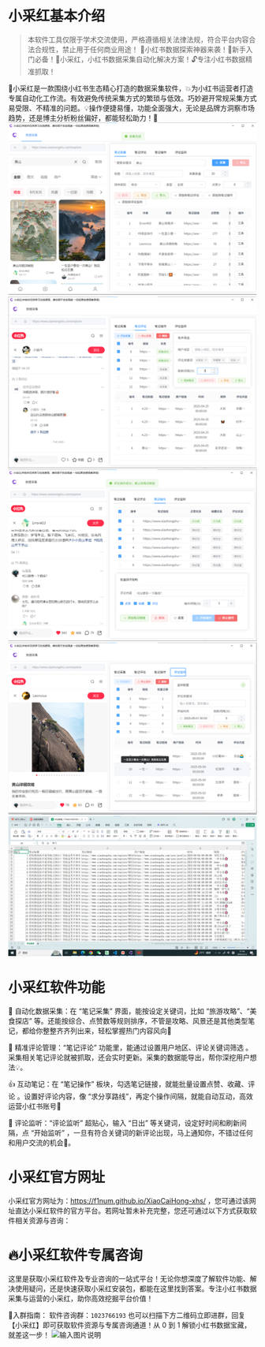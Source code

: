 # 小采红基本介绍
> 本软件工具仅限于学术交流使用，严格遵循相关法律法规，符合平台内容合法合规性，禁止用于任何商业用途！ 🌟小红书数据探索神器来袭！🎈新手入门必备！🚀小采红，小红书数据采集自动化解决方案！🔓专注小红书数据精准抓取！

📌小采红是一款围绕小红书生态精心打造的数据采集软件，💥为小红书运营者打造专属自动化工作流。有效避免传统采集方式的繁琐与低效。巧妙避开常规采集方式易受限、不精准的问题。💡操作便捷易懂，功能全面强大，无论是品牌方洞察市场趋势，还是博主分析粉丝偏好，都能轻松助力！👏
![输入图片说明](docs/images/note.png)
![输入图片说明](docs/images/reviews.png)
![输入图片说明](docs/images/automent.png)
![输入图片说明](docs/images/monitor.png)
![输入图片说明](docs/images/imaga_20250512215705.png)
# 小采红软件功能
🎈 自动化数据采集：在 “笔记采集” 界面，能按设定关键词，比如 “旅游攻略”、“美食探店” 等。还能按综合、点赞数等规则排序，不管是攻略、风景还是其他类型笔记，都给你整整齐齐列出来，轻松掌握热门内容风向🧭

💬 精准评论管理：“笔记评论” 功能里，能通过设置用户地区、评论关键词筛选 。采集相关笔记评论就被抓取，还会实时更新。采集的数据能导出，帮你深挖用户想法💡。

👍 互动笔记：在 “笔记操作” 板块，勾选笔记链接，就能批量设置点赞、收藏、评论 。设置好评论内容，像 “求分享路线”，再定个操作间隔，就能自动互动，高效运营小红书账号🤳

🔔 评论监听：“评论监听” 超贴心，输入 “日出” 等关键词，设定好时间和刷新间隔，点 “开始监听” ，一旦有符合关键词的新评论出现，马上通知你，不错过任何和用户交流的机会🤗。

# 小采红官方网址
小采红官方网址为：https://f1num.github.io/XiaoCaiHong-xhs/ ，您可通过该网址直达小采红软件的官方平台。若网址暂未补充完整，您还可通过以下方式获取软件相关资源与咨询：

# 🔥小采红软件专属咨询
这里是获取小采红软件及专业咨询的一站式平台！无论你想深度了解软件功能、解决使用疑问，还是快速获取小采红安装包，都能在这里找到答案。专注小红书数据采集与运营的小采红，助你高效挖掘平台价值！

🚀入群指南：
软件咨询群：`1023766193` 也可以扫描下方二维码立即进群，回复【小采红】即可获取软件资源与专属咨询通道！从 0 到 1 解锁小红书数据宝藏，就差这一步！
![输入图片说明](images/image-2323212180981.png)
